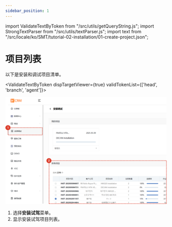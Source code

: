 ```yaml
---
sidebar_position: 1
---
```


import ValidateTextByToken from "/src/utils/getQueryString.js";
import StrongTextParser from "/src/utils/textParser.js";
import text from "/src/locale/ko/SMT/tutorial-02-installation/01-create-project.json";

# 项目列表

以下是安装和调试项目清单。

<ValidateTextByToken dispTargetViewer={true} validTokenList={['head', 'branch', 'agent']}>

![001](./img/001.png)

1. 选择**安装试驾**菜单。
1. 显示安装试驾项目列表。

</ValidateTextByToken>
